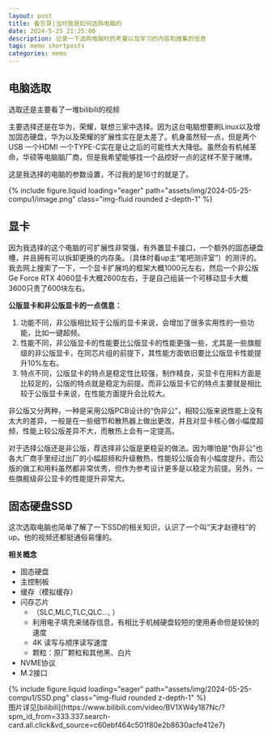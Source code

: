 ```yaml
---
layout: post
title: 备忘录|当时我是如何选购电脑的
date: 2024-5-25 21:25:00
description: 记录一下选购电脑时的考量以及学习的内容和搜集的信息
tags: memo shortposts
categories: memo
---
```


## 电脑选取

选取还是主要看了一堆bilibili的视频  

主要选择还是在华为，荣耀，联想三家中选择。因为这台电脑想要刷Linux以及增加固态硬盘，华为以及荣耀的扩展性实在是太差了。机身虽然轻一点，但是两个USB 一个HDMI 一个TYPE-C实在是让之后的可能性大大降低。虽然会有机械革命，华硕等电脑脑厂商，但是我希望能够找一个品控好一点的这样不至于赌博。  

这是我选择的电脑的参数设置，不过我的是16寸的就是了。  
<div class="row mt-3">
    <div class="col-sm mt-3 mt-md-0">
        {% include figure.liquid loading="eager" path="assets/img/2024-05-25-compu1/image.png" class="img-fluid rounded z-depth-1" %}
    </div>
</div>

## 显卡

因为我选择的这个电脑的可扩展性非常强，有外置显卡接口，一个额外的固态硬盘槽，并且拥有可以拆卸更换的内存条。（具体时看up主“笔吧测评室”）的测评的。我去网上搜索了一下，一个显卡扩展坞的框架大概1000元左右，然后一个非公版Ge Force RTX 4060显卡大概2600左右，于是自己组装一个可移动显卡大概3600只贵了600块左右。  

**公版显卡和非公版显卡的一点信息：**  

1. 功能不同，非公版相比较于公版的显卡来说，会增加了很多实用性的一些功能，比如一键超频。  
2. 性能不同，非公版显卡的性能要比公版显卡的性能更强一些，尤其是一些旗舰级的非公版显卡，在同芯片组的前提下，其性能方面依旧要比公版显卡性能提升10%左右。  
3. 特点不同，公版显卡的特点是稳定性比较强，制作精良，买显卡在用料方面是比较足的，公版的特点就是稳定为前提。而非公版显卡它的特点主要就是相比较于公版显卡来说，在性能方面提升会比较大。  

非公版又分两种，一种是采用公版PCB设计的“伪非公”，相较公版来说性能上没有太大的差异，一般是在一些细节和散热器上做出更改，并且对显卡核心做小幅度超频，性能上较公版差异不大，而散热上会有一定提高。  

对于选择公版还是非公版，荐选择非公版是更稳妥的做法。因为哪怕是“伪非公”也各大厂商手里经过出厂的小幅超频和升级散热，性能较公版会有小幅度提升。而公版的做工和用料虽然都非常优秀，但作为参考设计更多是以稳定为前提。另外，一些旗舰级非公显卡的性能提升非常大。  

## 固态硬盘SSD

这次选取电脑也简单了解了一下SSD的相关知识，认识了一个叫“天才赵德柱”的up。他的视频还都挺通俗易懂的。  

**相关概念**  

* 固态硬盘
* 主控制板
* 缓存（模拟缓存）
* 闪存芯片
  * （SLC,MLC,TLC,QLC..., ）
  * 利用电子填充来储存信息，有相比于机械硬盘较短的使用寿命但是较快的速度
  * 4K 读写与顺序读写速度
  * 颗粒：原厂颗粒和其他黑、白片
* NVME协议
* M.2接口

<div class="row mt-3">
    <div class="col-sm mt-3 mt-md-0">
        {% include figure.liquid loading="eager" path="assets/img/2024-05-25-compu1/SSD.png" class="img-fluid rounded z-depth-1" %}
    </div>
</div>
图片详见[bilibili](https://www.bilibili.com/video/BV1XW4y187Nc/?spm_id_from=333.337.search-card.all.click&vd_source=c60ebf464c501f80e2b8630acfe412e7)